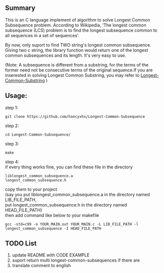 Summary
--------------------------

This is an C language implement of algorithm to solve Longest Common Subsequence problem. According to Wikipedia, 'The longest common subsequence (LCS) problem is to find the longest subsequence common to all sequences in a set of sequences'.  

By now, only suport to find TWO string's longest common subsequence. Giving two c string, the library function would return one of the longest common subsequences and its length. It's very easy to use.  

(Note: A subsequence is different from a substring, for the terms of the former need not be consecutive terms of the original sequence.If you are inserested in solving Longest Common Substring, you may refer to [Longest-Common-Substring](https://github.com/hancyxhx/Longest-Common-Substring) )  


Usage:
--------------------------

step 1:  

    git clone https://github.com/hancyxhx/Longest-Common-Subsequence
step 2:  

    cd Longest-Common-Subsequence/
step 3:  

    make
step 4:  
if every thing works fine, you can find these file in the directory  

    liblongest_common_subsequence.a
    longest_common_subsequence.h

copy them to your project  
(say you put liblongest_common_subsequence.a in the directory named LIB_FILE_PATH,  
put longest_common_subsequence.h in the directory named HEAD_FILE_PATH)  
then add command like below to your makefile  

    gcc -std=c99 -o YOUR_MAIN.out YOUR_MAIN.c -L LIB_FILE_PATH -l longest_common_subsequence -I HEAD_FILE_PATH


TODO List
--------------------------
1. update README with CODE EXAMPLE  
2. suport return multi longest-common-subsequences if there are  
3. translate comment to english  
